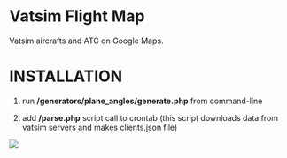 # Vatsim Flight Map
Vatsim aircrafts and ATC on Google Maps.

<h1>INSTALLATION</h1>

1) run <b>/generators/plane_angles/generate.php</b> from command-line

2) add <b>/parse.php</b> script call to crontab (this script downloads data from vatsim servers and makes clients.json file)

<img src="http://vatmap.jsound.org/img/vatmap.png">

